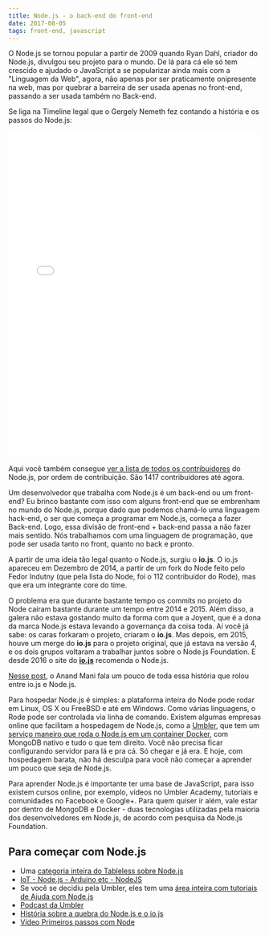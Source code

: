```yaml
---
title: Node.js - o back-end do front-end
date: 2017-08-05
tags: front-end, javascript
---
```


O Node.js se tornou popular a partir de 2009 quando Ryan Dahl, criador do Node.js, divulgou seu projeto para o mundo. De lá para cá ele só tem crescido e ajudado o JavaScript a se popularizar ainda mais com a "Linguagem da Web", agora, não apenas por ser praticamente onipresente na web, mas por quebrar a barreira de ser usada apenas no front-end, passando a ser usada também no Back-end.

Se liga na Timeline legal que o Gergely Nemeth fez contando a história e os passos do Node.js:

<iframe src="//cdn.knightlab.com/libs/timeline3/latest/embed/index.html?source=1rt8Xqpno-s7oNFCEKMYHoJexw24DIUcSkTABx2avcV8&amp;font=Default&amp;lang=en&amp;initial_zoom=2&amp;height=650" width="100%" height="650" frameborder="0"></iframe>

Aqui você também consegue [ver a lista de todos os contribuidores](https://github.com/nodejs/node/blob/master/AUTHORS) do Node.js, por ordem de contribuição. São 1417 contribuidores até agora.

Um desenvolvedor que trabalha com Node.js é um back-end ou um front-end?
Eu brinco bastante com isso com alguns front-end que se embrenham no mundo do Node.js, porque dado que podemos chamá-lo uma linguagem hack-end, o ser que começa a programar em Node.js, começa a fazer Back-end. Logo, essa divisão de front-end + back-end passa a não fazer mais sentido. Nós trabalhamos com uma linguagem de programação, que pode ser usada tanto no front, quanto no back e pronto.

A partir de uma ideia tão legal quanto o Node.js, surgiu o **io.js**. O io.js apareceu em Dezembro de 2014, a partir de um fork do Node feito pelo Fedor Indutny (que pela lista do Node, foi o 112 contribuidor do Rode), mas que era um integrante core do time.

O problema era que durante bastante tempo os commits no projeto do Node caíram bastante durante um tempo entre 2014 e 2015. Além disso, a galera não estava gostando muito da forma com que a Joyent, que é a dona da marca Node.js estava levando a governança da coisa toda. Aí você já sabe: os caras forkaram o projeto, criaram o **io.js**. Mas depois, em 2015, houve um merge do **io.js** para o projeto original, que já estava na versão 4, e os dois grupos voltaram a trabalhar juntos sobre o Node.js Foundation. E desde 2016 o site do **[io.js](https://iojs.org/en/)** recomenda o Node.js.

[Nesse post](http://anandmanisankar.com/posts/nodejs-iojs-why-the-fork/), o Anand Mani fala um pouco de toda essa história que rolou entre io.js e Node.js.

Para hospedar Node.js é simples: a plataforma inteira do Node pode rodar em Linux, OS X ou FreeBSD e até em Windows. Como várias linguagens, o Rode pode ser controlada via linha de comando. Existem algumas empresas online que facilitam a hospedagem de Node.js, como a [Umbler](https://www.umbler.com/br/), que tem um [serviço maneiro que roda o Node.js em um container Docker](https://www.umbler.com/br/hospedagem-nodejs), com MongoDB nativo e tudo o que tem direito. Você não precisa ficar configurando servidor para lá e pra cá. Só chegar e já era.
E hoje, com hospedagem barata, não há desculpa para você não começar a aprender um pouco que seja de Node.js.

Para aprender Node.js é importante ter uma base de JavaScript, para isso existem cursos online, por exemplo, vídeos no Umbler Academy, tutoriais e comunidades no Facebook e Google+. Para quem quiser ir além, vale estar por dentro de MongoDB e Docker - duas tecnologias utilizadas pela maioria dos desenvolvedores em Node.js, de acordo com pesquisa da Node.js Foundation.

## Para começar com Node.js
- Uma [categoria inteira do Tableless sobre Node.js](https://tableless.com.br/categories/nodejs/)
- [IoT - Node.js - Arduino etc - NodeJS](http://forum.tableless.com.br/t/iot-node-js-arduino-etc/243)
- Se você se decidiu pela Umbler, eles tem uma [área inteira com tutoriais de Ajuda com Node.js](https://help.umbler.com/hc/pt-br/articles/115001793863)
- [Podcast da Umbler](http://academy.umbler.com/umblercast-mandanodes/)
- [História sobre a quebra do Node.js e o io.js](http://anandmanisankar.com/posts/nodejs-iojs-why-the-fork/)
- [Vídeo Primeiros passos com Node](http://academy.umbler.com/primeiros-passos-com-node-js/​)
